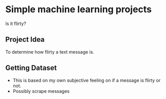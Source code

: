 # Simple machine learning projects

Is it flirty?

## Project Idea 

To determine how flirty a text message is. 

## Getting Dataset

- This is based on my own subjective feeling on if a message is flirty or not. 
- Possibly scrape messages